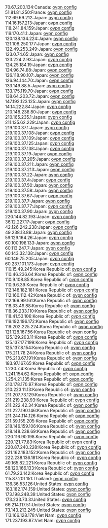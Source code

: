 70.67.200.134:Canada: [ovpn config](vpn/70_67_200_134.ovpn)  
51.81.81.250:France: [ovpn config](vpn/51_81_81_250.ovpn)  
112.69.69.212:Japan: [ovpn config](vpn/112_69_69_212.ovpn)  
114.16.157.213:Japan: [ovpn config](vpn/114_16_157_213.ovpn)  
118.241.84.159:Japan: [ovpn config](vpn/118_241_84_159.ovpn)  
119.170.41.1:Japan: [ovpn config](vpn/119_170_41_1.ovpn)  
120.138.134.224:Japan: [ovpn config](vpn/120_138_134_224.ovpn)  
121.108.250.177:Japan: [ovpn config](vpn/121_108_250_177.ovpn)  
122.49.253.249:Japan: [ovpn config](vpn/122_49_253_249.ovpn)  
123.0.74.65:Japan: [ovpn config](vpn/123_0_74_65.ovpn)  
123.224.2.93:Japan: [ovpn config](vpn/123_224_2_93.ovpn)  
124.25.184.19:Japan: [ovpn config](vpn/124_25_184_19.ovpn)  
124.96.74.88:Japan: [ovpn config](vpn/124_96_74_88.ovpn)  
126.118.90.107:Japan: [ovpn config](vpn/126_118_90_107.ovpn)  
126.94.144.70:Japan: [ovpn config](vpn/126_94_144_70.ovpn)  
133.149.88.5:Japan: [ovpn config](vpn/133_149_88_5.ovpn)  
133.175.119.70:Japan: [ovpn config](vpn/133_175_119_70.ovpn)  
138.64.203.72:Japan: [ovpn config](vpn/138_64_203_72.ovpn)  
147.192.123.125:Japan: [ovpn config](vpn/147_192_123_125.ovpn)  
14.14.222.84:Japan: [ovpn config](vpn/14_14_222_84.ovpn)  
210.148.238.80:Japan: [ovpn config](vpn/210_148_238_80.ovpn)  
210.165.235.1:Japan: [ovpn config](vpn/210_165_235_1.ovpn)  
211.135.62.229:Japan: [ovpn config](vpn/211_135_62_229.ovpn)  
219.100.37.1:Japan: [ovpn config](vpn/219_100_37_1.ovpn)  
219.100.37.108:Japan: [ovpn config](vpn/219_100_37_108.ovpn)  
219.100.37.109:Japan: [ovpn config](vpn/219_100_37_109.ovpn)  
219.100.37.125:Japan: [ovpn config](vpn/219_100_37_125.ovpn)  
219.100.37.138:Japan: [ovpn config](vpn/219_100_37_138.ovpn)  
219.100.37.19:Japan: [ovpn config](vpn/219_100_37_19.ovpn)  
219.100.37.205:Japan: [ovpn config](vpn/219_100_37_205.ovpn)  
219.100.37.211:Japan: [ovpn config](vpn/219_100_37_211.ovpn)  
219.100.37.213:Japan: [ovpn config](vpn/219_100_37_213.ovpn)  
219.100.37.22:Japan: [ovpn config](vpn/219_100_37_22.ovpn)  
219.100.37.4:Japan: [ovpn config](vpn/219_100_37_4.ovpn)  
219.100.37.50:Japan: [ovpn config](vpn/219_100_37_50.ovpn)  
219.100.37.58:Japan: [ovpn config](vpn/219_100_37_58.ovpn)  
219.100.37.67:Japan: [ovpn config](vpn/219_100_37_67.ovpn)  
219.100.37.7:Japan: [ovpn config](vpn/219_100_37_7.ovpn)  
219.100.37.77:Japan: [ovpn config](vpn/219_100_37_77.ovpn)  
219.100.37.90:Japan: [ovpn config](vpn/219_100_37_90.ovpn)  
220.144.82.193:Japan: [ovpn config](vpn/220_144_82_193.ovpn)  
36.12.227.17:Japan: [ovpn config](vpn/36_12_227_17.ovpn)  
42.126.242.238:Japan: [ovpn config](vpn/42_126_242_238.ovpn)  
49.238.13.89:Japan: [ovpn config](vpn/49_238_13_89.ovpn)  
59.129.164.26:Japan: [ovpn config](vpn/59_129_164_26.ovpn)  
60.100.198.133:Japan: [ovpn config](vpn/60_100_198_133.ovpn)  
60.113.247.7:Japan: [ovpn config](vpn/60_113_247_7.ovpn)  
60.143.32.138:Japan: [ovpn config](vpn/60_143_32_138.ovpn)  
60.149.75.205:Japan: [ovpn config](vpn/60_149_75_205.ovpn)  
60.237.101.173:Japan: [ovpn config](vpn/60_237_101_173.ovpn)  
110.15.49.245:Korea Republic of: [ovpn config](vpn/110_15_49_245.ovpn)  
110.46.236.64:Korea Republic of: [ovpn config](vpn/110_46_236_64.ovpn)  
110.9.108.85:Korea Republic of: [ovpn config](vpn/110_9_108_85.ovpn)  
110.9.6.39:Korea Republic of: [ovpn config](vpn/110_9_6_39.ovpn)  
112.148.182.181:Korea Republic of: [ovpn config](vpn/112_148_182_181.ovpn)  
112.160.112.42:Korea Republic of: [ovpn config](vpn/112_160_112_42.ovpn)  
112.169.99.161:Korea Republic of: [ovpn config](vpn/112_169_99_161.ovpn)  
118.33.49.88:Korea Republic of: [ovpn config](vpn/118_33_49_88.ovpn)  
118.36.233.110:Korea Republic of: [ovpn config](vpn/118_36_233_110.ovpn)  
118.41.53.106:Korea Republic of: [ovpn config](vpn/118_41_53_106.ovpn)  
119.192.196.172:Korea Republic of: [ovpn config](vpn/119_192_196_172.ovpn)  
119.202.225.224:Korea Republic of: [ovpn config](vpn/119_202_225_224.ovpn)  
121.128.167.56:Korea Republic of: [ovpn config](vpn/121_128_167_56.ovpn)  
125.129.203.11:Korea Republic of: [ovpn config](vpn/125_129_203_11.ovpn)  
125.137.177.199:Korea Republic of: [ovpn config](vpn/125_137_177_199.ovpn)  
125.137.8.154:Korea Republic of: [ovpn config](vpn/125_137_8_154.ovpn)  
175.211.78.24:Korea Republic of: [ovpn config](vpn/175_211_78_24.ovpn)  
175.213.67.191:Korea Republic of: [ovpn config](vpn/175_213_67_191.ovpn)  
183.97.167.65:Korea Republic of: [ovpn config](vpn/183_97_167_65.ovpn)  
1.230.7.4:Korea Republic of: [ovpn config](vpn/1_230_7_4.ovpn)  
1.241.154.62:Korea Republic of: [ovpn config](vpn/1_241_154_62.ovpn)  
1.254.21.135:Korea Republic of: [ovpn config](vpn/1_254_21_135.ovpn)  
210.178.170.97:Korea Republic of: [ovpn config](vpn/210_178_170_97.ovpn)  
210.223.11.13:Korea Republic of: [ovpn config](vpn/210_223_11_13.ovpn)  
211.207.73.129:Korea Republic of: [ovpn config](vpn/211_207_73_129.ovpn)  
211.219.238.93:Korea Republic of: [ovpn config](vpn/211_219_238_93.ovpn)  
211.222.42.34:Korea Republic of: [ovpn config](vpn/211_222_42_34.ovpn)  
211.227.190.146:Korea Republic of: [ovpn config](vpn/211_227_190_146.ovpn)  
211.244.114.126:Korea Republic of: [ovpn config](vpn/211_244_114_126.ovpn)  
211.59.155.205:Korea Republic of: [ovpn config](vpn/211_59_155_205.ovpn)  
218.146.159.106:Korea Republic of: [ovpn config](vpn/218_146_159_106.ovpn)  
218.148.238.69:Korea Republic of: [ovpn config](vpn/218_148_238_69.ovpn)  
220.116.90.198:Korea Republic of: [ovpn config](vpn/220_116_90_198.ovpn)  
220.121.77.83:Korea Republic of: [ovpn config](vpn/220_121_77_83.ovpn)  
220.87.240.228:Korea Republic of: [ovpn config](vpn/220_87_240_228.ovpn)  
221.162.183.152:Korea Republic of: [ovpn config](vpn/221_162_183_152.ovpn)  
222.238.136.181:Korea Republic of: [ovpn config](vpn/222_238_136_181.ovpn)  
49.165.82.221:Korea Republic of: [ovpn config](vpn/49_165_82_221.ovpn)  
58.120.166.133:Korea Republic of: [ovpn config](vpn/58_120_166_133.ovpn)  
61.79.23.142:Korea Republic of: [ovpn config](vpn/61_79_23_142.ovpn)  
115.87.201.151:Thailand: [ovpn config](vpn/115_87_201_151.ovpn)  
136.36.53.126:United States: [ovpn config](vpn/136_36_53_126.ovpn)  
163.182.174.159:United States: [ovpn config](vpn/163_182_174_159.ovpn)  
173.198.248.39:United States: [ovpn config](vpn/173_198_248_39.ovpn)  
173.233.73.3:United States: [ovpn config](vpn/173_233_73_3.ovpn)  
66.214.117.51:United States: [ovpn config](vpn/66_214_117_51.ovpn)  
73.143.213.245:United States: [ovpn config](vpn/73_143_213_245.ovpn)  
113.166.128.178:Viet Nam: [ovpn config](vpn/113_166_128_178.ovpn)  
171.237.193.87:Viet Nam: [ovpn config](vpn/171_237_193_87.ovpn)  
